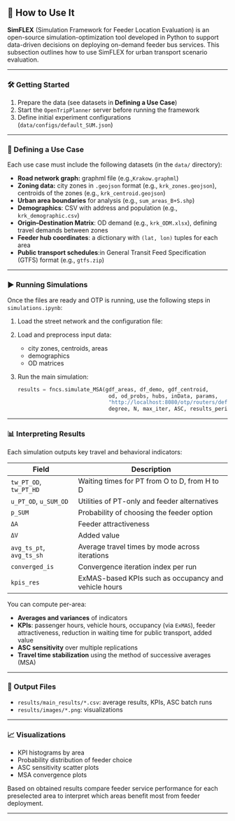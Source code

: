 ## 🚀 How to Use It

**SimFLEX** (Simulation Framework for Feeder Location Evaluation) is an open-source simulation-optimization tool developed in Python to support data-driven decisions on deploying on-demand feeder bus services. This subsection outlines how to use SimFLEX for urban transport scenario evaluation.

---

### 🛠️ Getting Started

1. Prepare the data (see datasets in  **Defining a Use Case**)
2. Start the `OpenTripPlanner` server before running the framework
3. Define initial experiment configurations (`data/configs/default_SUM.json`)

---

### 🧭 Defining a Use Case

Each use case must include the following datasets (in the `data/` directory):

- **Road network graph:** graphml file (e.g.,`Krakow.graphml`)
- **Zoning data:** city zones in `.geojson` format (e.g., `krk_zones.geojson`), centroids of the zones (e.g., `krk_centroid.geojson`)
- **Urban area boundaries** for analysis (e.g., `sum_areas_B+S.shp`)
- **Demographics**: CSV with address and population (e.g., `krk_demographic.csv`)
- **Origin–Destination Matrix**: OD demand (e.g., `krk_ODM.xlsx`), defining travel demands between zones
- **Feeder hub coordinates**: a dictionary with `(lat, lon)` tuples for each area
- **Public transport schedules**:in General Transit Feed Specification (GTFS) format (e.g., `gtfs.zip`)

---

### ▶️ Running Simulations

Once the files are ready and OTP is running, use the following steps in `simulations.ipynb`:

1. Load the street network and the configuration file:
2. Load and preprocess input data:
   - city zones, centroids, areas
   - demographics
   - OD matrices

3. Run the main simulation:
   ```python
   results = fncs.simulate_MSA(gdf_areas, df_demo, gdf_centroid,
                                od, od_probs, hubs, inData, params,
                                "http://localhost:8080/otp/routers/default/plan",
                                degree, N, max_iter, ASC, results_period)

---

### 📊 Interpreting Results

Each simulation outputs key travel and behavioral indicators:

| Field | Description |
|-------|-------------|
| `tw_PT_OD`, `tw_PT_HD` | Waiting times for PT from O to D, from H to D |
| `u_PT_OD`, `u_SUM_OD` | Utilities of PT-only and feeder alternatives |
| `p_SUM` | Probability of choosing the feeder option |
| `ΔA` | Feeder attractiveness |
| `ΔV` | Added value |
| `avg_ts_pt`, `avg_ts_sh` | Average travel times by mode across iterations |
| `converged_is` | Convergence iteration index per run |
| `kpis_res` | ExMAS-based KPIs such as occupancy and vehicle hours |



You can compute per-area:
- **Averages and variances** of indicators
- **KPIs**: passenger hours, vehicle hours, occupancy (via `ExMAS`), feeder attractiveness, reduction in waiting time for public transport, added value
- **ASC sensitivity** over multiple replications
- **Travel time stabilization** using the method of successive averages (MSA)

---

### 📂 Output Files

- `results/main_results/*.csv`: average results, KPIs, ASC batch runs
- `results/images/*.png`: visualizations

---

### 📈 Visualizations


- KPI histograms by area
- Probability distribution of feeder choice
- ASC sensitivity scatter plots
- MSA convergence plots

Based on obtained results compare feeder service performance for each preselected area to interpret which areas benefit most from feeder deployment.

---

